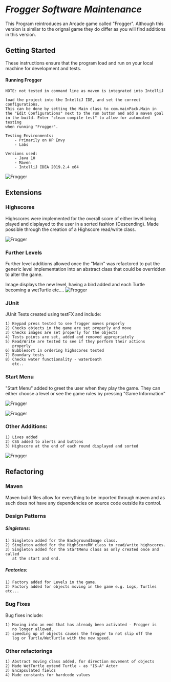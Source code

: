 # **_Frogger Software Maintenance_**

This Program reintroduces an Arcade game called "Frogger". Although this version is similar to the orignal game they do differ as you will find additions in this version.

## Getting Started

These instructions ensure that the program load and run on your local machine for development and tests.

#### Running Frogger
~~~~
NOTE: not tested in command line as maven is integrated into IntelliJ

load the project into the IntelliJ IDE, and set the correct configurations.
This can be done by setting the Main class to com.mainPack.Main in
the "Edit Configurations" next to the run button and add a maven goal
in the build. Enter "clean compile test" to allow for automated testing
when running "Frogger".

Testing Environments:
    - Primarily on HP Envy
    - Labs

Versions used:
    - Java 10 
    - Maven
    - IntelliJ IDEA 2019.2.4 x64
~~~~

![Frogger](src/main/resources/editConfigs.PNG)
## Extensions

### Highscores
Highscores were implemented for the overall score of either level being played and displayed to the user in a sorted fashion (Descending). Made possible through the creation of a Highscore read/write class.

![Frogger](src/main/resources/highScoreDisplay.PNG)

### Further Levels
Further level additions allowed once the "Main" was refactored to put the generic level implementation into an abstract class that could be overridden to alter the game.

Image displays the new level, having a bird added and each Turtle becoming a wetTurtle etc....
![Frogger](src/main/resources/Furtherlevels.PNG)
### JUnit
JUnit Tests created using testFX and include:
~~~~
1) Keypad press tested to see frogger moves properly
2) Checks objects in the game are set properly and move
3) Checks images are set properly for the objects
4) Tests points are set, added and removed appropriately
5) Read/Write are tested to see if they perform their actions 
   properly
6) Bubblesort in ordering highscores tested
7) Boundary tests
8) Checks water functionality - waterDeath
   etc..
~~~~
### Start Menu
"Start Menu" added to greet the user when they play the game. They can either choose a level or see the game rules by pressing "Game Information"

![Frogger](src/main/resources/StartScreenReadMe.PNG)

![Frogger](src/main/resources/gameInfoImg.PNG)
### Other Additions:
~~~~
1) Lives added
2) CSS added to alerts and buttons
3) Highscore at the end of each round displayed and sorted
~~~~
![Frogger](src/main/resources/highscoreForRound.PNG)

## Refactoring
### Maven
Maven build files allow for everything to be imported through maven and as such does not have any dependencies on source code outside its control. 
### Design Patterns
##### Singletons:
~~~~
1) Singleton added for the BackgroundImage class.
2) Singleton added for the HighScoreRW class to read/write highscores.
3) Singleton added for the StartMenu class as only created once and called 
   at the start and end.
~~~~
##### Factories:
~~~~
1) Factory added for Levels in the game.
2) Factory added for objects moving in the game e.g. Logs, Turtles etc...
~~~~
### Bug Fixes
Bug fixes include:
~~~~
1) Moving into an end that has already been activated - Frogger is
   no longer allowed.
2) speeding up of objects causes the frogger to not slip off the 
   log or Turtle/WetTurtle with the new speed.
~~~~

### Other refactorings
~~~~
1) Abstract moving class added, for direction movement of objects
2) Made WetTurtle extend Turtle - as "IS-A" Actor
3) Encapsulated fields
4) Made constants for hardcode values
~~~~
